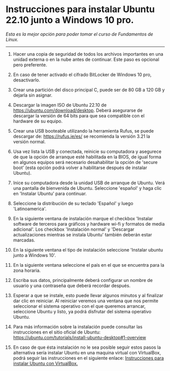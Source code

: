 # Instrucciones para instalar Ubuntu 22.10 junto a Windows 10 pro.

*Esta es la mejor opción para poder tomar el curso de Fundamentos de Linux.*

---


1. Hacer una copia de seguridad de todos los archivos importantes en una unidad externa o en la nube antes de continuar. Este paso es opcional pero preferente.

2. En caso de tener activado el cifrado BitLocker de Windows 10 pro, desactivarlo.

3. Crear una partición del disco principal C, puede ser de 80 GB a 120 GB y dejarla sin asignar.

4. Descargar la imagen ISO de Ubuntu 22.10 de https://ubuntu.com/download/desktop. Deberá asegurarse de descargar la versión de 64 bits para que sea compatible con el hardware de su equipo.

5. Crear una USB booteable utilizando la herramienta Rufus, se puede descargar de: https://rufus.ie/es/ se recomienda la versión 3.21 la versión normal. 

6. Usa vez lista la USB y conectada, reinicie su computadora y asegurece de que la opción de arranque esté habilitada en la BIOS, de igual forma en algunos equipos será necesario desahabilitar la opción de 'secure boot' (esta opción podrá volver a habilitarse después de instalar Ubuntu).

7. Inice su computadora desde la unidad USB de arranque de Ubuntu. Verá una pantalla de bienvenida de Ubuntu. Seleccione 'español' y  haga clic en 'Instalar Ubuntu' para continuar.

8. Seleccione la distribución de su teclado 'Español' y luego 'Latinoamerica'.

9. En la siguiente ventana de instalación marque el checkbox 'Instalar software de terceros para gráficos y hardware wi-fi y formatos de media adicional'. Los checkbox 'Instalación normal' y 'Descargar actualizaciones mientras se instala Ubuntu' también deberán estar marcadas.

10. En la siguiente ventana el tipo de instalación seleccione 'Instalar ubuntu junto a Windows 10'.

11. En la siguiente ventana seleccione el país en el que se encuentra para la zona horaria.

12. Escriba sus datos, principalmente deberá configurar un nombre de usuario y una contraseña que deberá recordar después.

13. Esperar a que se instale, esto puede llevar algunos minutos y al finalizar dar clic en reiniciar. Al reiniciar veremos una ventana que nos permite seleccionar el sistema operativo con el que queremos arrancar, seleccione Ubuntu y listo, ya podrá disfrutar del sistema operativo Ubuntu.

14. Para más información sobre la instalación puede consultar las instrucciones en el sitio oficial de Ubuntu: https://ubuntu.com/tutorials/install-ubuntu-desktop#1-overview

15. En caso de que ésta instalación no le sea posible seguir estos pasos la alternativa sería instalar Ubuntu en una maquina virtual con VirtualBox, podrá seguir las instrucciones en el siguiente enlace: [Instrucciones para instalar Ubuntu con VirtualBox.](instrucciones_VB.md)
